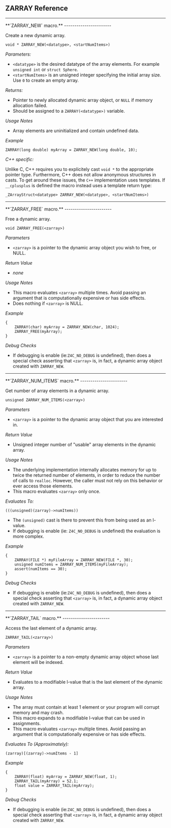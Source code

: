 ZARRAY Reference
---------------------------

<hr></hr>
**`ZARRAY_NEW` macro.**
-----------------------

Create a new dynamic array.

    void * ZARRAY_NEW(<datatype>, <startNumItems>)

*Parameters:*

  - `<datatype>` is the desired datatype of the array elements.  For example
  `unsigned int` or `struct Sphere`. 
  - `<startNumItems>` is an unsigned integer specifying the initial array size.
  Use `0` to create an empty array.

*Returns:*

  - Pointer to newly allocated dynamic array object, or `NULL` if memory
  allocation failed.
  - Should be assigned to a `ZARRAY(<datatype>)` variable.

*Usage Notes*

  - Array elements are uninitialized and contain undefined data.

*Example*

    ZARRAY(long double) myArray = ZARRAY_NEW(long double, 10);
    
*C++ specific:*

Unlike C, C++ requires you to explicitely cast `void *` to the appropriate
pointer type.  Furthermore, C++ does not allow anonymous structures in casts.
To get around these issues, the `C++` implementation uses templates.  If
`__cplusplus` is defined the macro instead uses a template return type:

    _ZArrayStruct<datatype> ZARRAY_NEW(<datatype>, <startNumItems>)


<hr></hr>
**`ZARRAY_FREE` macro.**
-----------------------

Free a dynamic array.

    void ZARRAY_FREE(<zarray>)
    
*Parameters*

  - `<zarray>` is a pointer to the dynamic array object you wish to free, or NULL.

*Return Value*

  - *none*

*Usage Notes*

  - This macro evaluates `<zarray>` multiple times.  Avoid passing an argument
  that is computationally expensive or has side effects.
  - Does nothing if `<zarray>` is NULL.

*Example*

    {
        ZARRAY(char) myArray = ZARRAY_NEW(char, 1024);
        ZARRAY_FREE(myArray);
    }
 
*Debug Checks*

  - If debugging is enable (ie:`Z4C_NO_DEBUG` is undefined), then does a
  special check asserting that `<zarray>` is, in fact, a dynamic array object
  created with `ZARRAY_NEW`.


<hr></hr>
**`ZARRAY_NUM_ITEMS` macro.**
-----------------------

Get number of array elements in a dynamic array.

    unsigned ZARRAY_NUM_ITEMS(<zarray>)

*Parameters*

  - `<zarray>` is a pointer to the dynamic array object that you are interested
  in.

*Return Value*

  - Unsigned integer number of "usable" array elements in the dynamic array.

*Usage Notes*

  - The underlying implementation internally allocates memory for up to twice
  the returned number of elements, in order to reduce the number of calls to
  `realloc`.  However, the caller must not rely on this behavior or ever access
  those elements.
  - This macro evaluates `<zarray>` only once.

*Evaluates To:*

    (((unsigned)(zarray)->numItems))

  - The `(unsigned)` cast is there to prevent this from being used as an l-value.
  - If debugging is enable (ie: `Z4C_NO_DEBUG` is undefined) the evaluation is
  more complex.

*Example*

    {
        ZARRAY(FILE *) myFileArray = ZARRAY_NEW(FILE *, 30);
        unsigned numItems = ZARRAY_NUM_ITEMS(myFileArray);
        assert(numItems == 30);
    }

*Debug Checks*

  - If debugging is enable (ie:`Z4C_NO_DEBUG` is undefined), then does a
  special check asserting that `<zarray>` is, in fact, a dynamic array object
  created with `ZARRAY_NEW`.


<hr></hr>
**`ZARRAY_TAIL` macro.**
-----------------------

Access the last element of a dynamic array.

    ZARRAY_TAIL(<zarray>)

*Parameters*

  - `<zarray>` is a pointer to a non-empty dynamic array object whose last
  element will be indexed.  

*Return Value*

  - Evaluates to a modifiable l-value that is the last element of the dynamic
  array.

*Usage Notes*

  - The array must contain at least 1 element or your program will corrupt
  memory and may crash.
  - This macro expands to a modifiable l-value that can be used in assignments.
  - This macro evaluates `<zarray>` multiple times.  Avoid passing an argument
  that is computationally expensive or has side effects.

*Evaluates To (Approximately):*

    (zarray)[(zarray)->numItems - 1]

*Example*

    {
        ZARRAY(float) myArray = ZARRAY_NEW(float, 1);
        ZARRAY_TAIL(myArray) = 52.1;
        float value = ZARRAY_TAIL(myArray);
    }

*Debug Checks*

  - If debugging is enable (ie:`Z4C_NO_DEBUG` is undefined), then does a
  special check asserting that `<zarray>` is, in fact, a dynamic array object
  created with `ZARRAY_NEW`.
